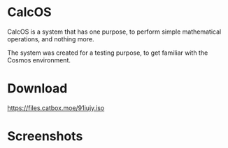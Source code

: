 # CalcOS
CalcOS is a system that has one purpose, to perform simple mathematical operations, and nothing more.

The system was created for a testing purpose, to get familiar with the Cosmos environment.

# Download
https://files.catbox.moe/91iujy.iso

# Screenshots

